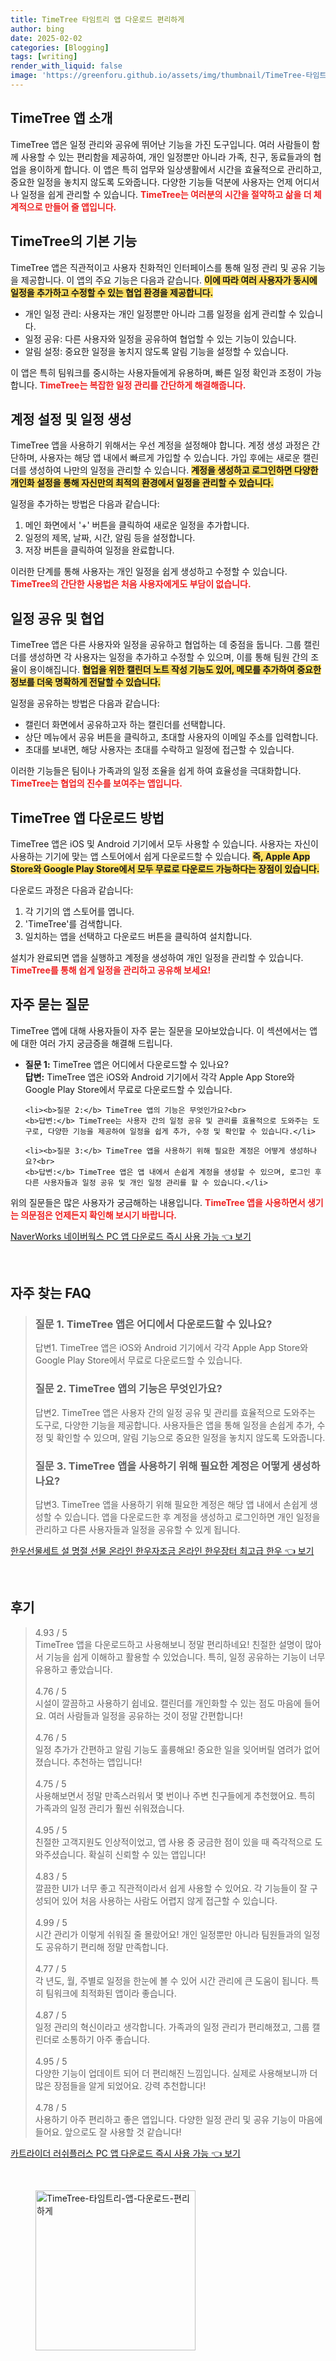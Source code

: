 ```yaml
---
title: TimeTree 타임트리 앱 다운로드 편리하게
author: bing
date: 2025-02-02
categories: [Blogging]
tags: [writing]
render_with_liquid: false
image: 'https://greenforu.github.io/assets/img/thumbnail/TimeTree-타임트리-앱-다운로드-편리하게.webp'
---
```



<h2 id='TimeTree_앱_소개'>TimeTree 앱 소개</h2>

<p>TimeTree 앱은 일정 관리와 공유에 뛰어난 기능을 가진 도구입니다. 여러 사람들이 함께 사용할 수 있는 편리함을 제공하여, 개인 일정뿐만 아니라 가족, 친구, 동료들과의 협업을 용이하게 합니다. 이 앱은 특히 업무와 일상생활에서 시간을 효율적으로 관리하고, 중요한 일정을 놓치지 않도록 도와줍니다. 다양한 기능들 덕분에 사용자는 언제 어디서나 일정을 쉽게 관리할 수 있습니다. <b><span style="color: #ee2323;">TimeTree는 여러분의 시간을 절약하고 삶을 더 체계적으로 만들어 줄 앱입니다.</span></b></p>

<h2 id='기본_기능'>TimeTree의 기본 기능</h2>

<p>TimeTree 앱은 직관적이고 사용자 친화적인 인터페이스를 통해 일정 관리 및 공유 기능을 제공합니다. 이 앱의 주요 기능은 다음과 같습니다. <b><span style="background-color: #ffe066;">이에 따라 여러 사용자가 동시에 일정을 추가하고 수정할 수 있는 협업 환경을 제공합니다.</span></b></p>

<ul>
    <li>개인 일정 관리: 사용자는 개인 일정뿐만 아니라 그룹 일정을 쉽게 관리할 수 있습니다.</li>
    <li>일정 공유: 다른 사용자와 일정을 공유하여 협업할 수 있는 기능이 있습니다.</li>
    <li>알림 설정: 중요한 일정을 놓치지 않도록 알림 기능을 설정할 수 있습니다.</li>
</ul>

<p>이 앱은 특히 팀워크를 중시하는 사용자들에게 유용하며, 빠른 일정 확인과 조정이 가능합니다. <b><span style="color: #ee2323;">TimeTree는 복잡한 일정 관리를 간단하게 해결해줍니다.</span></b></p>

<h2 id='계정_설정_및_일정_생성'>계정 설정 및 일정 생성</h2>

<p>TimeTree 앱을 사용하기 위해서는 우선 계정을 설정해야 합니다. 계정 생성 과정은 간단하며, 사용자는 해당 앱 내에서 빠르게 가입할 수 있습니다. 가입 후에는 새로운 캘린더를 생성하여 나만의 일정을 관리할 수 있습니다. <b><span style="background-color: #ffe066;">계정을 생성하고 로그인하면 다양한 개인화 설정을 통해 자신만의 최적의 환경에서 일정을 관리할 수 있습니다.</span></b></p>

<p>일정을 추가하는 방법은 다음과 같습니다:</p>

<ol>
    <li>메인 화면에서 '+' 버튼을 클릭하여 새로운 일정을 추가합니다.</li>
    <li>일정의 제목, 날짜, 시간, 알림 등을 설정합니다.</li>
    <li>저장 버튼을 클릭하여 일정을 완료합니다.</li>
</ol>

<p>이러한 단계를 통해 사용자는 개인 일정을 쉽게 생성하고 수정할 수 있습니다. <b><span style="color: #ee2323;">TimeTree의 간단한 사용법은 처음 사용자에게도 부담이 없습니다.</span></b></p>

<h2 id='일정_공유_및_협업'>일정 공유 및 협업</h2>

<p>TimeTree 앱은 다른 사용자와 일정을 공유하고 협업하는 데 중점을 둡니다. 그룹 캘린더를 생성하면 각 사용자는 일정을 추가하고 수정할 수 있으며, 이를 통해 팀원 간의 조율이 용이해집니다. <b><span style="background-color: #ffe066;">협업을 위한 캘린더 노트 작성 기능도 있어, 메모를 추가하여 중요한 정보를 더욱 명확하게 전달할 수 있습니다.</span></b></p>

<p>일정을 공유하는 방법은 다음과 같습니다:</p>

<ul>
    <li>캘린더 화면에서 공유하고자 하는 캘린더를 선택합니다.</li>
    <li>상단 메뉴에서 공유 버튼을 클릭하고, 초대할 사용자의 이메일 주소를 입력합니다.</li>
    <li>초대를 보내면, 해당 사용자는 초대를 수락하고 일정에 접근할 수 있습니다.</li>
</ul>

<p>이러한 기능들은 팀이나 가족과의 일정 조율을 쉽게 하여 효율성을 극대화합니다. <b><span style="color: #ee2323;">TimeTree는 협업의 진수를 보여주는 앱입니다.</span></b></p>

<h2 id='다운로드_방법'>TimeTree 앱 다운로드 방법</h2>

<p>TimeTree 앱은 iOS 및 Android 기기에서 모두 사용할 수 있습니다. 사용자는 자신이 사용하는 기기에 맞는 앱 스토어에서 쉽게 다운로드할 수 있습니다. <b><span style="background-color: #ffe066;">즉, Apple App Store와 Google Play Store에서 모두 무료로 다운로드 가능하다는 장점이 있습니다.</span></b></p>

<p>다운로드 과정은 다음과 같습니다:</p>

<ol>
    <li>각 기기의 앱 스토어를 엽니다.</li>
    <li>'TimeTree'를 검색합니다.</li>
    <li>일치하는 앱을 선택하고 다운로드 버튼을 클릭하여 설치합니다.</li>
</ol>

<p>설치가 완료되면 앱을 실행하고 계정을 생성하여 개인 일정을 관리할 수 있습니다. <b><span style="color: #ee2323;">TimeTree를 통해 쉽게 일정을 관리하고 공유해 보세요!</span></b></p>

<h2 id='자주_묻는_질문'>자주 묻는 질문</h2>

<p>TimeTree 앱에 대해 사용자들이 자주 묻는 질문을 모아보았습니다. 이 섹션에서는 앱에 대한 여러 가지 궁금증을 해결해 드립니다.</p>

<ul>
    <li><b>질문 1:</b> TimeTree 앱은 어디에서 다운로드할 수 있나요?<br>
    <b>답변:</b> TimeTree 앱은 iOS와 Android 기기에서 각각 Apple App Store와 Google Play Store에서 무료로 다운로드할 수 있습니다.</li>

    <li><b>질문 2:</b> TimeTree 앱의 기능은 무엇인가요?<br>
    <b>답변:</b> TimeTree는 사용자 간의 일정 공유 및 관리를 효율적으로 도와주는 도구로, 다양한 기능을 제공하여 일정을 쉽게 추가, 수정 및 확인할 수 있습니다.</li>

    <li><b>질문 3:</b> TimeTree 앱을 사용하기 위해 필요한 계정은 어떻게 생성하나요?<br>
    <b>답변:</b> TimeTree 앱은 앱 내에서 손쉽게 계정을 생성할 수 있으며, 로그인 후 다른 사용자들과 일정 공유 및 개인 일정 관리를 할 수 있습니다.</li>
</ul>

<p>위의 질문들은 많은 사용자가 궁금해하는 내용입니다. <b><span style="color: #ee2323;">TimeTree 앱을 사용하면서 생기는 의문점은 언제든지 확인해 보시기 바랍니다.</span></b></p>


<p><a class="click-button" title="NaverWorks 네이버웍스 PC 앱 다운로드 즉시 사용 가능" href="https://greenforu.github.io/posts/NaverWorks-%EB%84%A4%EC%9D%B4%EB%B2%84%EC%9B%8D%EC%8A%A4-PC-%EC%95%B1-%EB%8B%A4%EC%9A%B4%EB%A1%9C%EB%93%9C-%EC%A6%89%EC%8B%9C-%EC%82%AC%EC%9A%A9-%EA%B0%80%EB%8A%A5/" rel="dofollow">NaverWorks 네이버웍스 PC 앱 다운로드 즉시 사용 가능 👈 보기</a></p><br>
<h2 id='자주_찾는_FAQ'>자주 찾는 FAQ</h2>
<div itemscope="" itemtype="https://schema.org/FAQPage"> 
<blockquote> 
<div itemscope="" itemprop="mainEntity" itemtype="https://schema.org/Question"> 
<h3 itemprop="name">질문 1. TimeTree 앱은 어디에서 다운로드할 수 있나요?</h3> 
<div itemscope="" itemprop="acceptedAnswer" itemtype="https://schema.org/Answer"> 
<span itemprop="text"> 
<p>답변1. TimeTree 앱은 iOS와 Android 기기에서 각각 Apple App Store와 Google Play Store에서 무료로 다운로드할 수 있습니다.</p> 
</span> 
</div> 
</div> 
<div itemscope="" itemprop="mainEntity" itemtype="https://schema.org/Question"> 
<h3 itemprop="name">질문 2. TimeTree 앱의 기능은 무엇인가요?</h3> 
<div itemscope="" itemprop="acceptedAnswer" itemtype="https://schema.org/Answer"> 
<span itemprop="text"> 
<p>답변2. TimeTree 앱은 사용자 간의 일정 공유 및 관리를 효율적으로 도와주는 도구로, 다양한 기능을 제공합니다. 사용자들은 앱을 통해 일정을 손쉽게 추가, 수정 및 확인할 수 있으며, 알림 기능으로 중요한 일정을 놓치지 않도록 도와줍니다.</p> 
</span> 
</div> 
</div> 
<div itemscope="" itemprop="mainEntity" itemtype="https://schema.org/Question"> 
<h3 itemprop="name">질문 3. TimeTree 앱을 사용하기 위해 필요한 계정은 어떻게 생성하나요?</h3> 
<div itemscope="" itemprop="acceptedAnswer" itemtype="https://schema.org/Answer"> 
<span itemprop="text"> 
<p>답변3. TimeTree 앱을 사용하기 위해 필요한 계정은 해당 앱 내에서 손쉽게 생성할 수 있습니다. 앱을 다운로드한 후 계정을 생성하고 로그인하면 개인 일정을 관리하고 다른 사용자들과 일정을 공유할 수 있게 됩니다.</p> 
</span> 
</div> 
</div> 
</blockquote> 
</div>
<p><a class="click-button" title="한우선물세트 설 명절 선물 온라인 한우자조금 온라인 한우장터 최고급 한우" href="https://greenforu.github.io/posts/%ED%95%9C%EC%9A%B0%EC%84%A0%EB%AC%BC%EC%84%B8%ED%8A%B8-%EC%84%A4-%EB%AA%85%EC%A0%88-%EC%84%A0%EB%AC%BC-%EC%98%A8%EB%9D%BC%EC%9D%B8-%ED%95%9C%EC%9A%B0%EC%9E%90%EC%A1%B0%EA%B8%88-%EC%98%A8%EB%9D%BC%EC%9D%B8-%ED%95%9C%EC%9A%B0%EC%9E%A5%ED%84%B0-%EC%B5%9C%EA%B3%A0%EA%B8%89-%ED%95%9C%EC%9A%B0/" rel="dofollow">한우선물세트 설 명절 선물 온라인 한우자조금 온라인 한우장터 최고급 한우 👈 보기</a></p><br>
<h2 id='후기'>후기</h2>
<div itemscope itemtype="https://schema.org/Product">
  <blockquote>
  <div itemprop="review" itemscope itemtype="https://schema.org/Review">
      <div itemprop="reviewRating" itemscope itemtype="https://schema.org/Rating"> <span itemprop="ratingValue">4.93</span> / <span itemprop="bestRating">5</span> </div>
      <span itemprop="reviewBody">TimeTree 앱을 다운로드하고 사용해보니 정말 편리하네요! 친절한 설명이 많아서 기능을 쉽게 이해하고 활용할 수 있었습니다. 특히, 일정 공유하는 기능이 너무 유용하고 좋았습니다.</span>
  </div>
  <br>
  <div itemprop="review" itemscope itemtype="https://schema.org/Review">
      <div itemprop="reviewRating" itemscope itemtype="https://schema.org/Rating"> <span itemprop="ratingValue">4.76</span> / <span itemprop="bestRating">5</span> </div>
      <span itemprop="reviewBody">시설이 깔끔하고 사용하기 쉽네요. 캘린더를 개인화할 수 있는 점도 마음에 들어요. 여러 사람들과 일정을 공유하는 것이 정말 간편합니다!</span>
  </div>
  <br>
  <div itemprop="review" itemscope itemtype="https://schema.org/Review">
      <div itemprop="reviewRating" itemscope itemtype="https://schema.org/Rating"> <span itemprop="ratingValue">4.76</span> / <span itemprop="bestRating">5</span> </div>
      <span itemprop="reviewBody">일정 추가가 간편하고 알림 기능도 훌륭해요! 중요한 일을 잊어버릴 염려가 없어졌습니다. 추천하는 앱입니다!</span>
  </div>
  <br>
  <div itemprop="review" itemscope itemtype="https://schema.org/Review">
      <div itemprop="reviewRating" itemscope itemtype="https://schema.org/Rating"> <span itemprop="ratingValue">4.75</span> / <span itemprop="bestRating">5</span> </div>
      <span itemprop="reviewBody">사용해보면서 정말 만족스러워서 몇 번이나 주변 친구들에게 추천했어요. 특히 가족과의 일정 관리가 훨씬 쉬워졌습니다.</span>
  </div>
  <br>
  <div itemprop="review" itemscope itemtype="https://schema.org/Review">
      <div itemprop="reviewRating" itemscope itemtype="https://schema.org/Rating"> <span itemprop="ratingValue">4.95</span> / <span itemprop="bestRating">5</span> </div>
      <span itemprop="reviewBody">친절한 고객지원도 인상적이었고, 앱 사용 중 궁금한 점이 있을 때 즉각적으로 도와주셨습니다. 확실히 신뢰할 수 있는 앱입니다!</span>
  </div>
  <br>
  <div itemprop="review" itemscope itemtype="https://schema.org/Review">
      <div itemprop="reviewRating" itemscope itemtype="https://schema.org/Rating"> <span itemprop="ratingValue">4.83</span> / <span itemprop="bestRating">5</span> </div>
      <span itemprop="reviewBody">깔끔한 UI가 너무 좋고 직관적이라서 쉽게 사용할 수 있어요. 각 기능들이 잘 구성되어 있어 처음 사용하는 사람도 어렵지 않게 접근할 수 있습니다.</span>
  </div>
  <br>
  <div itemprop="review" itemscope itemtype="https://schema.org/Review">
      <div itemprop="reviewRating" itemscope itemtype="https://schema.org/Rating"> <span itemprop="ratingValue">4.99</span> / <span itemprop="bestRating">5</span> </div>
      <span itemprop="reviewBody">시간 관리가 이렇게 쉬워질 줄 몰랐어요! 개인 일정뿐만 아니라 팀원들과의 일정도 공유하기 편리해 정말 만족합니다.</span>
  </div>
  <br>
  <div itemprop="review" itemscope itemtype="https://schema.org/Review">
      <div itemprop="reviewRating" itemscope itemtype="https://schema.org/Rating"> <span itemprop="ratingValue">4.77</span> / <span itemprop="bestRating">5</span> </div>
      <span itemprop="reviewBody">각 년도, 월, 주별로 일정을 한눈에 볼 수 있어 시간 관리에 큰 도움이 됩니다. 특히 팀워크에 최적화된 앱이라 좋습니다.</span>
  </div>
  <br>
  <div itemprop="review" itemscope itemtype="https://schema.org/Review">
      <div itemprop="reviewRating" itemscope itemtype="https://schema.org/Rating"> <span itemprop="ratingValue">4.87</span> / <span itemprop="bestRating">5</span> </div>
      <span itemprop="reviewBody">일정 관리의 혁신이라고 생각합니다. 가족과의 일정 관리가 편리해졌고, 그룹 캘린더로 소통하기 아주 좋습니다.</span>
  </div>
  <br>
  <div itemprop="review" itemscope itemtype="https://schema.org/Review">
      <div itemprop="reviewRating" itemscope itemtype="https://schema.org/Rating"> <span itemprop="ratingValue">4.95</span> / <span itemprop="bestRating">5</span> </div>
      <span itemprop="reviewBody">다양한 기능이 업데이트 되어 더 편리해진 느낌입니다. 실제로 사용해보니까 더 많은 장점들을 알게 되었어요. 강력 추천합니다!</span>
  </div>
  <br>
  <div itemprop="review" itemscope itemtype="https://schema.org/Review">
      <div itemprop="reviewRating" itemscope itemtype="https://schema.org/Rating"> <span itemprop="ratingValue">4.78</span> / <span itemprop="bestRating">5</span> </div>
      <span itemprop="reviewBody">사용하기 아주 편리하고 좋은 앱입니다. 다양한 일정 관리 및 공유 기능이 마음에 들어요. 앞으로도 잘 사용할 것 같습니다!</span>
  </div>
  </blockquote>
</div>
<p><a class="click-button" title="카트라이더 러쉬플러스 PC 앱 다운로드 즉시 사용 가능" href="https://greenforu.github.io/posts/%EC%B9%B4%ED%8A%B8%EB%9D%BC%EC%9D%B4%EB%8D%94-%EB%9F%AC%EC%89%AC%ED%94%8C%EB%9F%AC%EC%8A%A4-PC-%EC%95%B1-%EB%8B%A4%EC%9A%B4%EB%A1%9C%EB%93%9C-%EC%A6%89%EC%8B%9C-%EC%82%AC%EC%9A%A9-%EA%B0%80%EB%8A%A5/" rel="dofollow">카트라이더 러쉬플러스 PC 앱 다운로드 즉시 사용 가능 👈 보기</a></p><br>
<figure class="image"><img src="https://greenforu.github.io/assets/img/thumbnail/TimeTree-타임트리-앱-다운로드-편리하게.webp" alt="TimeTree-타임트리-앱-다운로드-편리하게" width="256" height="256"></figure>